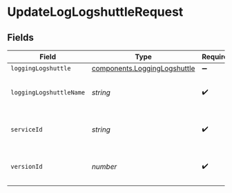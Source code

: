 # UpdateLogLogshuttleRequest


## Fields

| Field                                                                    | Type                                                                     | Required                                                                 | Description                                                              | Example                                                                  |
| ------------------------------------------------------------------------ | ------------------------------------------------------------------------ | ------------------------------------------------------------------------ | ------------------------------------------------------------------------ | ------------------------------------------------------------------------ |
| `loggingLogshuttle`                                                      | [components.LoggingLogshuttle](../../models/shared/logginglogshuttle.md) | :heavy_minus_sign:                                                       | N/A                                                                      |                                                                          |
| `loggingLogshuttleName`                                                  | *string*                                                                 | :heavy_check_mark:                                                       | The name for the real-time logging configuration.                        | test-log-endpoint                                                        |
| `serviceId`                                                              | *string*                                                                 | :heavy_check_mark:                                                       | Alphanumeric string identifying the service.                             | SU1Z0isxPaozGVKXdv0eY                                                    |
| `versionId`                                                              | *number*                                                                 | :heavy_check_mark:                                                       | Integer identifying a service version.                                   | 1                                                                        |